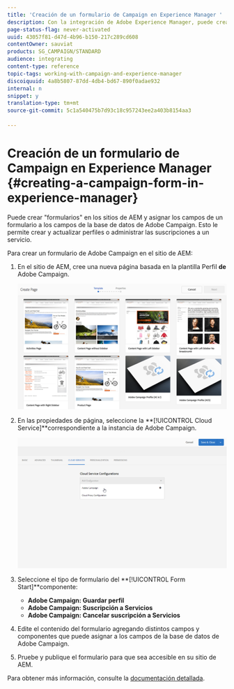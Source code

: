 ```yaml
---
title: 'Creación de un formulario de Campaign en Experience Manager '
description: Con la integración de Adobe Experience Manager, puede crear formularios directamente en AEM para crear y actualizar perfiles o administrar suscripciones.
page-status-flag: never-activated
uuid: 43057f81-d47d-4b96-b150-217c289cd608
contentOwner: sauviat
products: SG_CAMPAIGN/STANDARD
audience: integrating
content-type: reference
topic-tags: working-with-campaign-and-experience-manager
discoiquuid: 4a8b5807-87dd-4db4-bd67-890f0adae932
internal: n
snippet: y
translation-type: tm+mt
source-git-commit: 5c1a540475b7d93c18c957243ee2a403b8154aa3

---
```



# Creación de un formulario de Campaign en Experience Manager {#creating-a-campaign-form-in-experience-manager}

Puede crear &quot;formularios&quot; en los sitios de AEM y asignar los campos de un formulario a los campos de la base de datos de Adobe Campaign. Esto le permite crear y actualizar perfiles o administrar las suscripciones a un servicio.

Para crear un formulario de Adobe Campaign en el sitio de AEM:

1. En el sitio de AEM, cree una nueva página basada en la plantilla Perfil **de** Adobe Campaign.

   ![](assets/aem_content_forms.png)

1. En las propiedades de página, seleccione la **[!UICONTROL Cloud Service]**correspondiente a la instancia de Adobe Campaign.

   ![](assets/aem_content_forms_2.png)

1. Seleccione el tipo de formulario del **[!UICONTROL Form Start]**componente:

   * **Adobe Campaign: Guardar perfil**
   * **Adobe Campaign: Suscripción a Servicios**
   * **Adobe Campaign: Cancelar suscripción a Servicios**

1. Edite el contenido del formulario agregando distintos campos y componentes que puede asignar a los campos de la base de datos de Adobe Campaign.
1. Pruebe y publique el formulario para que sea accesible en su sitio de AEM.

Para obtener más información, consulte la [documentación detallada](https://docs.adobe.com/content/help/en/experience-manager-65/authoring/aem-adobe-campaign/adobe-campaign-forms.html).
